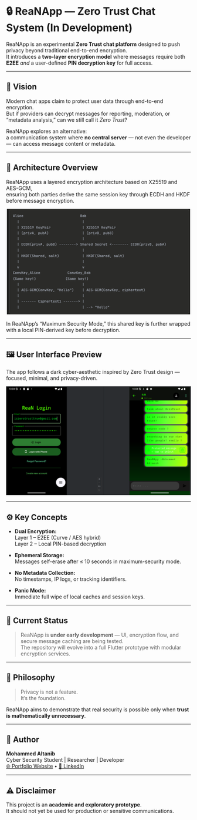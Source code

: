 # 🔒 ReaNApp — Zero Trust Chat System (In Development)

ReaNApp is an experimental **Zero Trust chat platform** designed to push privacy beyond traditional end-to-end encryption.  
It introduces a **two-layer encryption model** where messages require both **E2EE** *and* a user-defined **PIN decryption key** for full access.

---

## 🧭 Vision

Modern chat apps claim to protect user data through end-to-end encryption.  
But if providers can decrypt messages for reporting, moderation, or “metadata analysis,” can we still call it *Zero Trust*?

ReaNApp explores an alternative:  
a communication system where **no central server** — not even the developer — can access message content or metadata.

---
## 🧱 Architecture Overview

ReaNApp uses a layered encryption architecture based on X25519 and AES-GCM,  
ensuring both parties derive the same session key through ECDH and HKDF before message encryption.

<p align="center">
  <img src="docs/encryption_flow.png" alt="Encryption Diagram" width="500"/>
</p>
In ReaNApp’s “Maximum Security Mode,” this shared key is further wrapped with a local PIN-derived key before decryption.

---

## 🖼️ User Interface Preview

The app follows a dark cyber-aesthetic inspired by Zero Trust design —  
focused, minimal, and privacy-driven.

<p align="center">
  <img src="docs/Screenshot 2025-10-05 220424.png" alt="ReaNApp UI Preview" width="600"/>
</p>

---

## ⚙️ Key Concepts

- **Dual Encryption:**  
  Layer 1 – E2EE (Curve / AES hybrid)  
  Layer 2 – Local PIN-based decryption

- **Ephemeral Storage:**  
  Messages self-erase after ≤ 10 seconds in maximum-security mode.

- **No Metadata Collection:**  
  No timestamps, IP logs, or tracking identifiers.

- **Panic Mode:**  
  Immediate full wipe of local caches and session keys.

---

## 🚧 Current Status

> ReaNApp is **under early development** — UI, encryption flow, and secure message caching are being tested.  
> The repository will evolve into a full Flutter prototype with modular encryption services.

---


## 🌱 Philosophy

> Privacy is not a feature.  
> It’s the foundation.

ReaNApp aims to demonstrate that real security is possible only when **trust is mathematically unnecessary**.

---

## 🧠 Author

**Mohammed Altanib**  
Cyber Security Student | Researcher | Developer  
[🌐 Portfolio Website](https://mohammedaltanib.com) • [🔗 LinkedIn](https://www.linkedin.com/in/mohammed-altanib-020a672a4/)

---

## ⚠️ Disclaimer

This project is an **academic and exploratory prototype**.  
It should not yet be used for production or sensitive communications.
